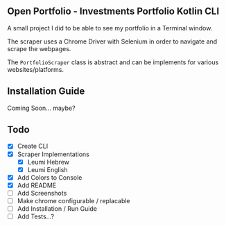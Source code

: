 ## Open Portfolio - Investments Portfolio Kotlin CLI

A small project I did to be able to see my portfolio in a Terminal window.

The scraper uses a Chrome Driver with Selenium in order to navigate and scrape the webpages.

The `PortfolioScraper` class is abstract and can be implements for various websites/platforms.

## Installation Guide

Coming Soon... maybe?

## Todo
- [x] Create CLI
- [x] Scraper Implementations
    - [x] Leumi Hebrew
    - [x] Leumi English
- [x] Add Colors to Console
- [x] Add README
- [ ] Add Screenshots
- [ ] Make chrome configurable / replacable
- [ ] Add Installation / Run Guide
- [ ] Add Tests...? 
